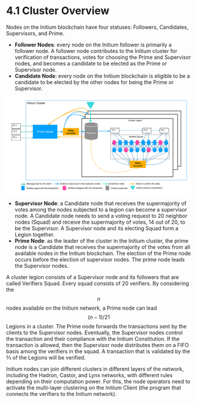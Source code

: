 # 4.1 Cluster Overview

Nodes on the Initium blockchain have four statuses: Followers, Candidates, Supervisors, and Prime.&#x20;

* **Follower Nodes**: every node on the Initium follower is primarily a follower node. A follower node contributes to the Initium cluster for verification of transactions, votes for choosing the Prime and Supervisor nodes, and becomes a candidate to be elected as the Prime or Supervisor node.&#x20;
* **Candidate Node**: every node on the Initium blockchain is eligible to be a candidate to be elected by the other nodes for being the Prime or Supervisor.&#x20;

![Fig. 6. Initium cluster.](../.gitbook/assets/cluster.png)

* **Supervisor Node**: a Candidate node that receives the supermajority of votes among the nodes subjected to a legion can become a supervisor node. A Candidate node needs to send a voting request to 20 neighbor nodes (Squad) and receive the supermajority of votes, 14 out of 20, to be the Supervisor. A Supervisor node and its electing Squad form a Legion together.&#x20;
* **Prime Node**: as the leader of the cluster in the Initium cluster, the prime node is a Candidate that receives the supermajority of the votes from all available nodes in the Initium blockchain. The election of the Prime node occurs before the election of supervisor nodes. The prime node leads the Supervisor nodes. &#x20;

A cluster legion consists of a Supervisor node and its followers that are called Verifiers Squad. Every squad consists of 20 verifiers. By considering the $$n$$ nodes available on the Initium network, a Prime node can lead $$(n-1)/21$$ Legions in a cluster. The Prime node forwards the transactions sent by the clients to the Supervisor nodes. Eventually, the Supervisor nodes control the transaction and their compliance with the Initium Constitution. If the transaction is allowed, then the Supervisor node distributes them on a FIFO basis among the verifiers in the squad. A transaction that is validated by the ⅔ of the Legions will be verified.&#x20;

Initium nodes can join different clusters in different layers of the network, including the Hadron, Castor, and Lynx networks, with different rules depending on their computation power. For this, the node operators need to activate the multi-layer clustering on the Initium Client (the program that connects the verifiers to the Initium network).&#x20;
